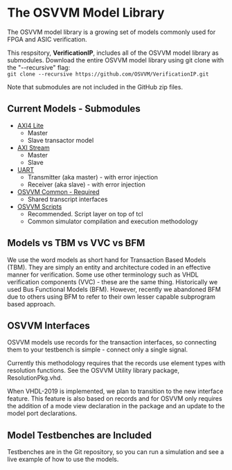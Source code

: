 # The OSVVM Model Library
The OSVVM model library is a growing set of models 
commonly used for FPGA and ASIC verification.  

This respsitory, **VerificationIP**, includes all of the OSVVM model library as submodules.
Download the entire OSVVM model library using git clone with the "--recursive" flag:  
    `git clone --recursive https://github.com/OSVVM/VerificationIP.git`

Note that submodules are not included in the GitHub zip files.

## Current Models - Submodules
 - [AXI4 Lite](https://github.com/OSVVM/AXI4)
   - Master
   - Slave transactor model
 - [AXI Stream](https://github.com/OSVVM/AXI4)
   - Master
   - Slave
 - [UART](https://github.com/OSVVM/AXI4)
   - Transmitter (aka master) - with error injection
   - Receiver (aka slave) - with error injection
 - [OSVVM Common - Required](https://github.com/OSVVM/OSVVM-Common)
   - Shared transcript interfaces
 - [OSVVM Scripts](https://github.com/OSVVM/OSVVM-Scripts)
   - Recommended.  Script layer on top of tcl
   - Common simulator compilation and execution methodology


## Models vs TBM vs VVC vs BFM 
We use the word models as short hand for 
Transaction Based Models (TBM). 
They are simply an entity and architecture coded in 
an effective manner for verification.
Some use other terminology such as 
VHDL verification components (VVC) - 
these are the same thing.
Historically we used Bus Functional Models (BFM). 
However, recently we abandoned BFM due to others using BFM to 
refer to their own lesser capable subprogram based approach.

## OSVVM Interfaces 
OSVVM models use records for the transaction interfaces, 
so connecting them to your testbench is simple - 
connect only a single signal.

Currently this methodology requires that the records 
use element types with resolution functions. 
See the OSVVM Utility library package, 
ResolutionPkg.vhd.  

When VHDL-2019 is implemented, we plan to 
transition to the new interface feature.
This feature is also based on records and for OSVVM only requires the addition of a mode 
view declaration in the package and an update to the model port declarations.

## Model Testbenches are Included 

Testbenches are in the Git repository, so you can 
run a simulation and see a live example 
of how to use the models.
